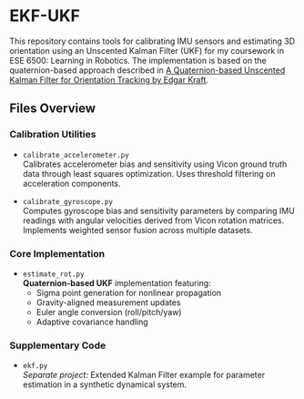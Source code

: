 # EKF-UKF

This repository contains tools for calibrating IMU sensors and estimating 3D orientation using an Unscented Kalman Filter (UKF) for my coursework in ESE 6500: Learning in Robotics. The implementation is based on the quaternion-based approach described in [A Quaternion-based Unscented Kalman Filter for Orientation Tracking by Edgar Kraft](https://natanaso.github.io/ece276a/ref/2_Kraft_UKF.pdf).

## Files Overview

### Calibration Utilities
- `calibrate_accelerometer.py`  
  Calibrates accelerometer bias and sensitivity using Vicon ground truth data through least squares optimization. Uses threshold filtering on acceleration components.

- `calibrate_gyroscope.py`  
  Computes gyroscope bias and sensitivity parameters by comparing IMU readings with angular velocities derived from Vicon rotation matrices. Implements weighted sensor fusion across multiple datasets.

### Core Implementation
- `estimate_rot.py`  
  **Quaternion-based UKF** implementation featuring:
  - Sigma point generation for nonlinear propagation
  - Gravity-aligned measurement updates
  - Euler angle conversion (roll/pitch/yaw)
  - Adaptive covariance handling

### Supplementary Code
- `ekf.py`  
  *Separate project:* Extended Kalman Filter example for parameter estimation in a synthetic dynamical system.


